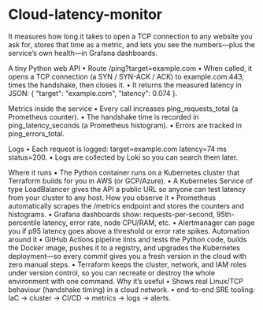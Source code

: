 # Cloud-latency-monitor
It measures how long it takes to open a TCP connection to any website you ask for, stores that time as a metric, and lets you see the numbers—plus the service’s own health—in Grafana dashboards.


A tiny Python web API
• Route /ping?target=example.com
• When called, it opens a TCP connection (a SYN / SYN-ACK / ACK) to example.com:443, times the handshake, then closes it.
• It returns the measured latency in JSON: { "target": "example.com", "latency": 0.074 }.

Metrics inside the service
• Every call increases ping_requests_total (a Prometheus counter).
• The handshake time is recorded in ping_latency_seconds (a Prometheus histogram).
• Errors are tracked in ping_errors_total.

Logs
• Each request is logged: target=example.com latency=74 ms status=200.
• Logs are collected by Loki so you can search them later.

Where it runs
• The Python container runs on a Kubernetes cluster that Terraform builds for you in AWS (or GCP/Azure).
• A Kubernetes Service of type LoadBalancer gives the API a public URL so anyone can test latency from your cluster to any host.
How you observe it
• Prometheus automatically scrapes the /metrics endpoint and stores the counters and histograms.
• Grafana dashboards show: requests-per-second, 95th-percentile latency, error rate, node CPU/RAM, etc.
• Alertmanager can page you if p95 latency goes above a threshold or error rate spikes.
Automation around it
• GitHub Actions pipeline lints and tests the Python code, builds the Docker image, pushes it to a registry, and upgrades the Kubernetes deployment—so every commit gives you a fresh version in the cloud with zero manual steps.
• Terraform keeps the cluster, network, and IAM roles under version control, so you can recreate or destroy the whole environment with one command.
Why it’s useful 
• Shows real Linux/TCP behaviour (handshake timing) in a cloud network.
•  end-to-end SRE tooling: IaC → cluster → CI/CD → metrics → logs → alerts.

